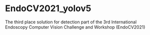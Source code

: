 # EndoCV2021_yolov5
The third place solution for detection part of the 3rd International Endoscopy Computer Vision Challenge and Workshop  (EndoCV2021)
